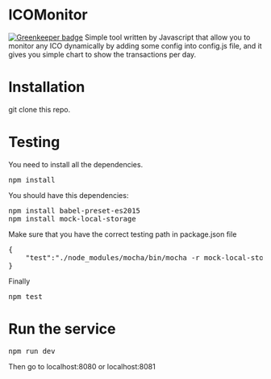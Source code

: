 # ICOMonitor

[![Greenkeeper badge](https://badges.greenkeeper.io/Neufund/ico-monitor.svg?token=2283404e354d5068bdda9ba6e38f7368ac6bbdfea714cfae837579c23c19904c&ts=1493976128244)](https://greenkeeper.io/)
Simple tool written by Javascript that allow you to monitor any ICO dynamically by adding some config into config.js file, and it gives you simple chart to show the transactions per day.

# Installation
git clone this repo.

# Testing
You need to install all the dependencies.
<pre>
npm install
</pre>
You should have this dependencies:

<pre>
npm install babel-preset-es2015
npm install mock-local-storage
</pre>
Make sure that you have the correct testing path in package.json file
<pre>
{
    "test":"./node_modules/mocha/bin/mocha -r mock-local-storage --compilers js:babel-core/register test/index.js "
}
</pre>

Finally
<pre>
npm test
</pre>

# Run the service
<pre>
npm run dev
</pre>

Then go to localhost:8080 or localhost:8081
